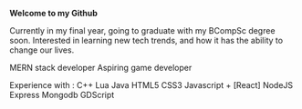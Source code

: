 <b>Welcome to my Github</b>

Currently in my final year, going to graduate with my BCompSc degree soon. Interested in learning new tech trends, and how it has the ability to change
our lives. 

MERN stack developer
Aspiring game developer

Experience with :
C++
Lua
Java
HTML5
CSS3
Javascript + [React]
NodeJS
Express
Mongodb
GDScript
<!--
**anas-halid/anas-halid** is a ✨ _special_ ✨ repository because its `README.md` (this file) appears on your GitHub profile.

Here are some ideas to get you started:

- 🔭 I’m currently working on ...
- 🌱 I’m currently learning ...
- 👯 I’m looking to collaborate on ...
- 🤔 I’m looking for help with ...
- 💬 Ask me about ...
- 📫 How to reach me: ...
- 😄 Pronouns: ...
- ⚡ Fun fact: ...
-->
